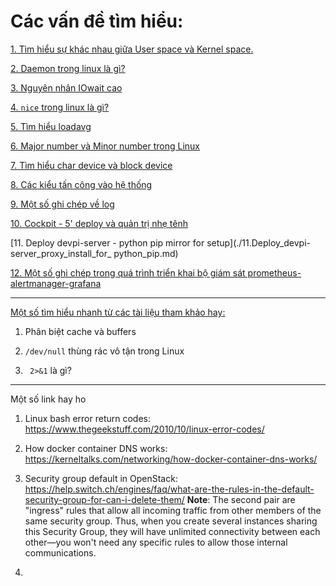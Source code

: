 # Các vấn đề tìm hiểu: 

[1. Tìm hiểu sự khác nhau giữa User space và Kernel space.](./1.userspace_and_kernelspace.md)

[2. Daemon trong linux là gì?](./2.daemon_la_gi.md)

[3. Nguyên nhân IOwait cao](./3.nguyen_nhan_CPU-iowait_cao.md)

[4. `nice` trong linux là gì?](./4.nice_trong_linux.md)

[5. Tìm hiểu loadavg](./5.tim_hieu_loadavg.md)

[6. Major number và Minor number trong Linux](./6.Major_number-and-Minor_number.md)

[7. Tìm hiểu char device và block device](./7.Char_devices_and_Block_devices7.Char_devices_and_Block_devices.md)

[8. Các kiểu tấn công vào hệ thống](./8.Cac_kieu_tan_cong_vao_he_thong.md)

[9. Một số ghi chép về log](./9.Mot_so_ghi_chep_ve_log.md)

[10. Cockpit - 5' deploy và quản trị nhẹ tênh](./10.5min_with_Cockpit.md)

[11. Deploy devpi-server - python pip mirror for setup](./11.Deploy_devpi-server_proxy_install_for_ python_pip.md)

[12. Một số ghi chép trong quá trình triển khai bộ giám sát prometheus-alertmanager-grafana](./12.Prometheus-Alertmanager-Grafana)

---

[Một số tìm hiểu nhanh từ các tài liệu tham khảo hay:](./Mot_so_link_tham_khao.md) 

1) Phân biệt cache và buffers

2) `/dev/null` thùng rác vô tận trong Linux

3) ` 2>&1` là gì?



---

Một số link hay ho

1) Linux bash error return codes:  https://www.thegeekstuff.com/2010/10/linux-error-codes/ 
2) How docker container DNS works: https://kerneltalks.com/networking/how-docker-container-dns-works/
3) Security group default in OpenStack: https://help.switch.ch/engines/faq/what-are-the-rules-in-the-default-security-group-for-can-i-delete-them/
**Note**: The second pair are "ingress" rules that allow all incoming traffic from other members of the same security group.  Thus, when you create several instances sharing this Security Group, they will have unlimited connectivity between each other—you won't need any specific rules to allow those internal communications.

4) 
